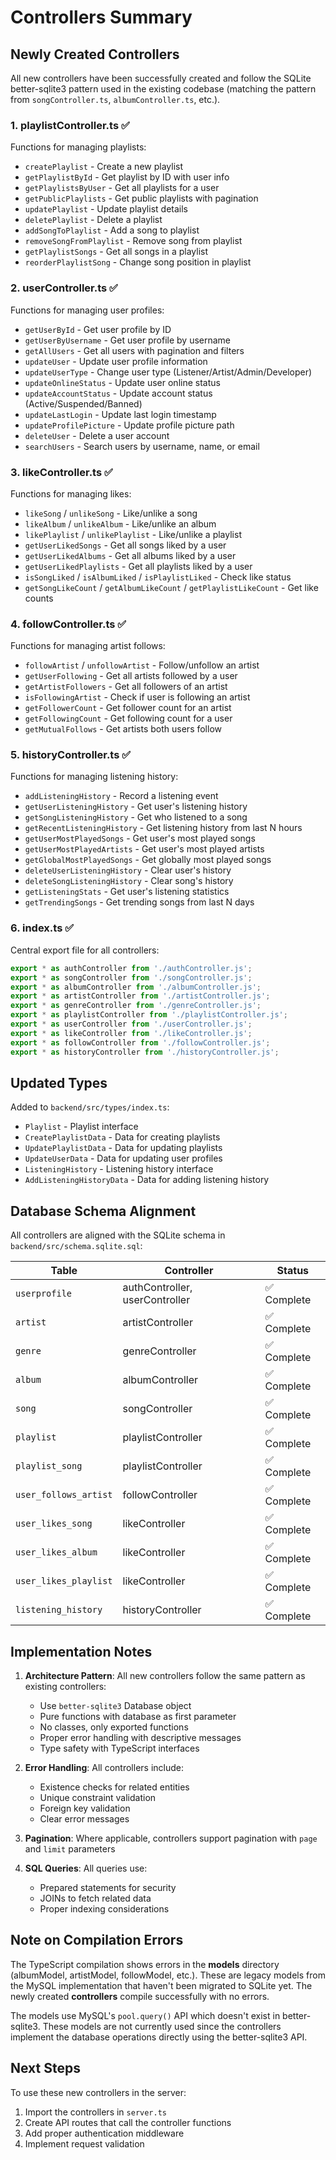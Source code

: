 # Controllers Summary

## Newly Created Controllers

All new controllers have been successfully created and follow the SQLite better-sqlite3 pattern used in the existing codebase (matching the pattern from `songController.ts`, `albumController.ts`, etc.).

### 1. **playlistController.ts** ✅
Functions for managing playlists:
- `createPlaylist` - Create a new playlist
- `getPlaylistById` - Get playlist by ID with user info
- `getPlaylistsByUser` - Get all playlists for a user
- `getPublicPlaylists` - Get public playlists with pagination
- `updatePlaylist` - Update playlist details
- `deletePlaylist` - Delete a playlist
- `addSongToPlaylist` - Add a song to playlist
- `removeSongFromPlaylist` - Remove song from playlist
- `getPlaylistSongs` - Get all songs in a playlist
- `reorderPlaylistSong` - Change song position in playlist

### 2. **userController.ts** ✅
Functions for managing user profiles:
- `getUserById` - Get user profile by ID
- `getUserByUsername` - Get user profile by username
- `getAllUsers` - Get all users with pagination and filters
- `updateUser` - Update user profile information
- `updateUserType` - Change user type (Listener/Artist/Admin/Developer)
- `updateOnlineStatus` - Update user online status
- `updateAccountStatus` - Update account status (Active/Suspended/Banned)
- `updateLastLogin` - Update last login timestamp
- `updateProfilePicture` - Update profile picture path
- `deleteUser` - Delete a user account
- `searchUsers` - Search users by username, name, or email

### 3. **likeController.ts** ✅
Functions for managing likes:
- `likeSong` / `unlikeSong` - Like/unlike a song
- `likeAlbum` / `unlikeAlbum` - Like/unlike an album
- `likePlaylist` / `unlikePlaylist` - Like/unlike a playlist
- `getUserLikedSongs` - Get all songs liked by a user
- `getUserLikedAlbums` - Get all albums liked by a user
- `getUserLikedPlaylists` - Get all playlists liked by a user
- `isSongLiked` / `isAlbumLiked` / `isPlaylistLiked` - Check like status
- `getSongLikeCount` / `getAlbumLikeCount` / `getPlaylistLikeCount` - Get like counts

### 4. **followController.ts** ✅
Functions for managing artist follows:
- `followArtist` / `unfollowArtist` - Follow/unfollow an artist
- `getUserFollowing` - Get all artists followed by a user
- `getArtistFollowers` - Get all followers of an artist
- `isFollowingArtist` - Check if user is following an artist
- `getFollowerCount` - Get follower count for an artist
- `getFollowingCount` - Get following count for a user
- `getMutualFollows` - Get artists both users follow

### 5. **historyController.ts** ✅
Functions for managing listening history:
- `addListeningHistory` - Record a listening event
- `getUserListeningHistory` - Get user's listening history
- `getSongListeningHistory` - Get who listened to a song
- `getRecentListeningHistory` - Get listening history from last N hours
- `getUserMostPlayedSongs` - Get user's most played songs
- `getUserMostPlayedArtists` - Get user's most played artists
- `getGlobalMostPlayedSongs` - Get globally most played songs
- `deleteUserListeningHistory` - Clear user's history
- `deleteSongListeningHistory` - Clear song's history
- `getListeningStats` - Get user's listening statistics
- `getTrendingSongs` - Get trending songs from last N days

### 6. **index.ts** ✅
Central export file for all controllers:
```typescript
export * as authController from './authController.js';
export * as songController from './songController.js';
export * as albumController from './albumController.js';
export * as artistController from './artistController.js';
export * as genreController from './genreController.js';
export * as playlistController from './playlistController.js';
export * as userController from './userController.js';
export * as likeController from './likeController.js';
export * as followController from './followController.js';
export * as historyController from './historyController.js';
```

## Updated Types

Added to `backend/src/types/index.ts`:
- `Playlist` - Playlist interface
- `CreatePlaylistData` - Data for creating playlists
- `UpdatePlaylistData` - Data for updating playlists
- `UpdateUserData` - Data for updating user profiles
- `ListeningHistory` - Listening history interface
- `AddListeningHistoryData` - Data for adding listening history

## Database Schema Alignment

All controllers are aligned with the SQLite schema in `backend/src/schema.sqlite.sql`:

| Table | Controller | Status |
|-------|-----------|--------|
| `userprofile` | authController, userController | ✅ Complete |
| `artist` | artistController | ✅ Complete |
| `genre` | genreController | ✅ Complete |
| `album` | albumController | ✅ Complete |
| `song` | songController | ✅ Complete |
| `playlist` | playlistController | ✅ Complete |
| `playlist_song` | playlistController | ✅ Complete |
| `user_follows_artist` | followController | ✅ Complete |
| `user_likes_song` | likeController | ✅ Complete |
| `user_likes_album` | likeController | ✅ Complete |
| `user_likes_playlist` | likeController | ✅ Complete |
| `listening_history` | historyController | ✅ Complete |

## Implementation Notes

1. **Architecture Pattern**: All new controllers follow the same pattern as existing controllers:
   - Use `better-sqlite3` Database object
   - Pure functions with database as first parameter
   - No classes, only exported functions
   - Proper error handling with descriptive messages
   - Type safety with TypeScript interfaces

2. **Error Handling**: All controllers include:
   - Existence checks for related entities
   - Unique constraint validation
   - Foreign key validation
   - Clear error messages

3. **Pagination**: Where applicable, controllers support pagination with `page` and `limit` parameters

4. **SQL Queries**: All queries use:
   - Prepared statements for security
   - JOINs to fetch related data
   - Proper indexing considerations

## Note on Compilation Errors

The TypeScript compilation shows errors in the **models** directory (albumModel, artistModel, followModel, etc.). These are legacy models from the MySQL implementation that haven't been migrated to SQLite yet. The newly created **controllers** compile successfully with no errors.

The models use MySQL's `pool.query()` API which doesn't exist in better-sqlite3. These models are not currently used since the controllers implement the database operations directly using the better-sqlite3 API.

## Next Steps

To use these new controllers in the server:
1. Import the controllers in `server.ts`
2. Create API routes that call the controller functions
3. Add proper authentication middleware
4. Implement request validation

